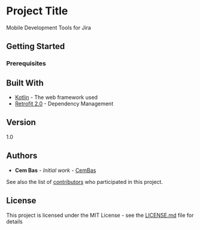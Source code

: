 # Project Title

Mobile Development Tools for Jira

## Getting Started


### Prerequisites

## Built With

* [Kotlin](http://www.dropwizard.io/1.0.2/docs/) - The web framework used
* [Retrofit 2.0](https://maven.apache.org/) - Dependency Management

## Version

1.0

## Authors

* **Cem Bas** - *Initial work* - [CemBas](https://github.com/cem-bas)

See also the list of [contributors](https://github.com/your/project/contributors) who participated in this project.

## License

This project is licensed under the MIT License - see the [LICENSE.md](LICENSE.md) file for details

